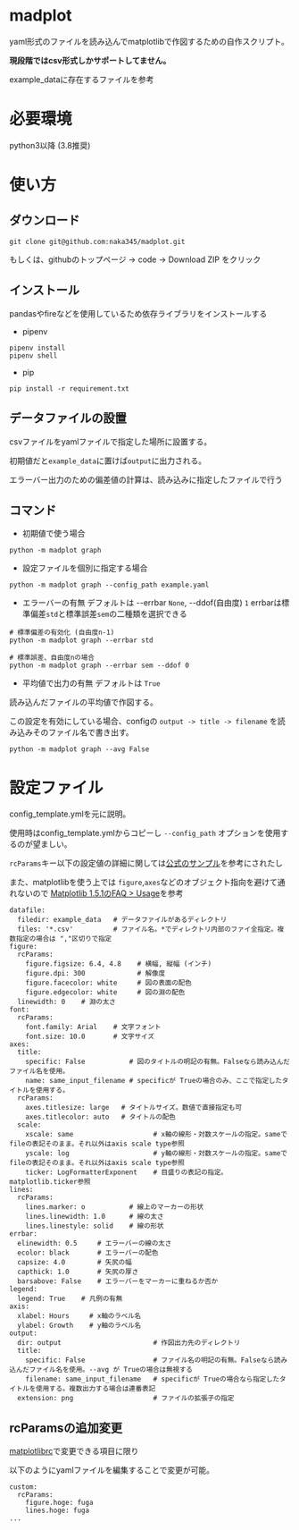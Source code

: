 # madplot
yaml形式のファイルを読み込んでmatplotlibで作図するための自作スクリプト。

**現段階ではcsv形式しかサポートしてません。**

example_dataに存在するファイルを参考

# 必要環境
python3以降 (3.8推奨)

# 使い方
## ダウンロード

```
git clone git@github.com:naka345/madplot.git
```

もしくは、githubのトップページ -> code -> Download ZIP をクリック


## インストール
pandasやfireなどを使用しているため依存ライブラリをインストールする

* pipenv

```
pipenv install
pipenv shell
```

* pip

```
pip install -r requirement.txt
```

## データファイルの設置
csvファイルをyamlファイルで指定した場所に設置する。

初期値だと`example_data`に置けば`output`に出力される。

エラーバー出力のための偏差値の計算は、読み込みに指定したファイルで行う

## コマンド

* 初期値で使う場合

```
python -m madplot graph
```

* 設定ファイルを個別に指定する場合
```
python -m madplot graph --config_path example.yaml
```

* エラーバーの有無
デフォルトは --errbar `None`, --ddof(自由度) `1`
errbarは標準偏差`std`と標準誤差`sem`の二種類を選択できる
```
# 標準偏差の有効化 (自由度n-1)
python -m madplot graph --errbar std

# 標準誤差、自由度nの場合
python -m madplot graph --errbar sem --ddof 0
```

* 平均値で出力の有無
デフォルトは `True`

読み込んだファイルの平均値で作図する。

この設定を有効にしている場合、configの `output -> title -> filename` を読み込みそのファイル名で書き出す。

```
python -m madplot graph --avg False
```

# 設定ファイル
config_template.ymlを元に説明。

使用時はconfig_template.ymlからコピーし `--config_path` オプションを使用するのが望ましい。

`rcParams`キー以下の設定値の詳細に関しては[公式のサンプル](https://matplotlib.org/tutorials/introductory/customizing.html#matplotlibrc-sample)を参考にされたし

また、matplotlibを使う上では `figure`,`axes`などのオブジェクト指向を避けて通れないので
[Matplotlib 1.5.1のFAQ > Usage](https://matplotlib.org/1.5.1/faq/usage_faq.html#parts-of-a-figure)を参考

```
datafile:
  filedir: example_data   # データファイルがあるディレクトリ
  files: '*.csv'          # ファイル名。*でディレクトリ内部のファイ全指定。複数指定の場合は ","区切りで指定
figure:
  rcParams:
    figure.figsize: 6.4, 4.8    # 横幅, 縦幅 (インチ)
    figure.dpi: 300             # 解像度
    figure.facecolor: white     # 図の表面の配色
    figure.edgecolor: white     # 図の淵の配色
  linewidth: 0    # 淵の太さ
font:
  rcParams:
    font.family: Arial    # 文字フォント
    font.size: 10.0       # 文字サイズ
axes:
  title:
    specific: False           # 図のタイトルの明記の有無。Falseなら読み込んだファイル名を使用。
    name: same_input_filename # specificが Trueの場合のみ、ここで指定したタイトルを使用する。
  rcParams:
    axes.titlesize: large   # タイトルサイズ。数値で直接指定も可
    axes.titlecolor: auto   # タイトルの配色
  scale:
    xscale: same                    # x軸の線形・対数スケールの指定。sameでfileの表記そのまま。それ以外はaxis scale type参照
    yscale: log                     # y軸の線形・対数スケールの指定。sameでfileの表記そのまま。それ以外はaxis scale type参照
    ticker: LogFormatterExponent    # 目盛りの表記の指定。matplotlib.ticker参照
lines:
  rcParams:
    lines.marker: o           # 線上のマーカーの形状
    lines.linewidth: 1.0      # 線の太さ
    lines.linestyle: solid    # 線の形状
errbar:
  elinewidth: 0.5     # エラーバーの線の太さ
  ecolor: black       # エラーバーの配色
  capsize: 4.0        # 矢尻の幅
  capthick: 1.0       # 矢尻の厚さ
  barsabove: False    # エラーバーをマーカーに重ねるか否か
legend:
  legend: True    # 凡例の有無
axis:
  xlabel: Hours     # x軸のラベル名
  ylabel: Growth    # y軸のラベル名
output:
  dir: output                       # 作図出力先のディレクトリ
  title:
    specific: False                 # ファイル名の明記の有無。Falseなら読み込んだファイル名を使用。--avg が Trueの場合は無視する
    filename: same_input_filename   # specificが Trueの場合なら指定したタイトルを使用する。複数出力する場合は連番表記
  extension: png                    # ファイルの拡張子の指定
```

## rcParamsの追加変更
[matplotlibrc](https://matplotlib.org/tutorials/introductory/customizing.html#matplotlibrc-sample)で変更できる項目に限り

以下のようにyamlファイルを編集することで変更が可能。

```
custom:
  rcParams:
    figure.hoge: fuga
    lines.hoge: fuga
...
```
